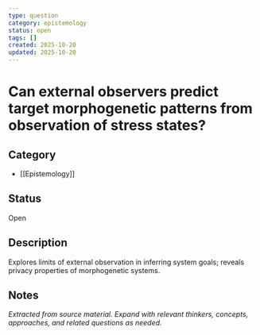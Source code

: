 ```yaml
---
type: question
category: epistemology
status: open
tags: []
created: 2025-10-20
updated: 2025-10-20
---
```


# Can external observers predict target morphogenetic patterns from observation of stress states?

## Category

- [[Epistemology]]

## Status

Open

## Description

Explores limits of external observation in inferring system goals; reveals privacy properties of morphogenetic systems.

## Notes

*Extracted from source material. Expand with relevant thinkers, concepts, approaches, and related questions as needed.*
